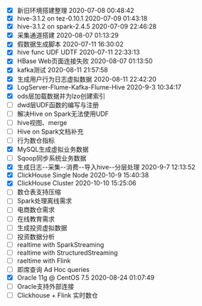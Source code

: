 * [x] 新旧环境搭建整理 2020-07-08 00:48:42
* [x] hive-3.1.2 on tez-0.10.1 2020-07-09 01:43:18
* [x] hive-3.1.2 on spark-2.4.5 2020-07-09 22:46:28
* [x] 采集通道搭建 2020-08-07 01:13:29
* [x] 假数据生成脚本 2020-07-11 16:30:02
* [x] hive func UDF UDTF 2020-07-11 22:33:13
* [x] HBase Web页面连接失败 2020-08-07 01:13:50
* [x] kafka测试 2020-08-11 21:57:58
* [x] 生成用户行为日志虚拟数据 2020-08-11 22:42:20
* [x] LogServer-Flume-Kafka-Flume-Hive 2020-9-3 10:34:17
* [x] ods层加载数据并为lzo创建索引
* [ ] dwd层UDF函数的编写与注册
* [ ] 解决Hive on Spark无法使用UDF
* [ ] hive视图、merge
* [ ] Hive on Spark文档补充
* [ ] 行为数仓指标
* [x] MySQL生成虚拟业务数据
* [ ] Sqoop同步系统业务数据
* [x] 生成日志--采集--消费--导入hive--分层处理 2020-9-7 12:13:52
* [x] ClickHouse Single Node 2020-10-9 15:40:38
* [x] ClickHouse Cluster 2020-10-10 15:25:06
* [ ] 数仓表支持压缩
* [ ] Spark处理离线需求
* [ ] 电商数仓需求
* [ ] 在线教育需求
* [ ] 生成投资虚拟数据
* [ ] 投资数据分析
* [ ] realtime with SparkStreaming
* [ ] realtime with StructuredStreaming
* [ ] raeltime with Flink
* [ ] 即席查询 Ad Hoc queries
* [x] Oracle 11g @ CentOS 7.5 2020-08-24 01:07:49
* [ ] Oracle支持外部连接
* [ ] Clickhouse + Flink 实时数仓
